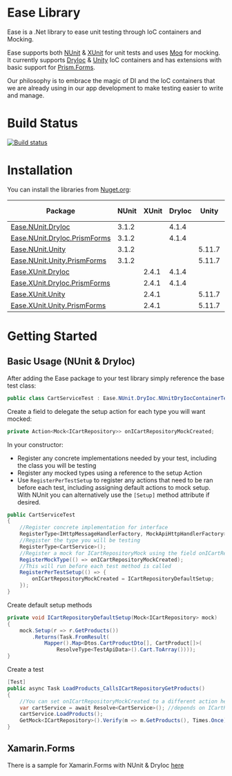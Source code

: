 # Ease Library

Ease is a .Net library to ease unit testing through IoC containers and Mocking.

Ease supports both [NUnit](https://github.com/nunit) & [XUnit](https://github.com/xunit) for unit tests and uses [Moq](https://github.com/moq) for mocking. It currently supports [DryIoc](https://github.com/dadhi/DryIoc) & [Unity](https://github.com/unitycontainer) IoC containers and has extensions with basic support for [Prism.Forms](https://github.com/prismlibrary).

Our philosophy is to embrace the magic of DI and the IoC containers that we are already using in our app development to make testing easier to write and manage. 

# Build Status

[![Build status](https://ci.appveyor.com/api/projects/status/py04o4modm9xg03k/branch/master?svg=true)](https://ci.appveyor.com/project/duanenewman/ease/branch/master)

# Installation

You can install the libraries from [Nuget.org](https://www.nuget.org/profiles/EaseLibrary):

Package                                                                                     |NUnit|XUnit|DryIoc| Unity|Prism Forms
--------------------------------------------------------------------------------------------|-----|-----|------|------|-----------
[Ease.NUnit.DryIoc](https://www.nuget.org/packages/Ease.NUnit.DryIoc/)                      |3.1.2|     | 4.1.4|      |
[Ease.NUnit.DryIoc.PrismForms](https://www.nuget.org/packages/Ease.NUnit.DryIoc.PrismForms/)|3.1.2|     | 4.1.4|      |7.2.0.1422
[Ease.NUnit.Unity](https://www.nuget.org/packages/Ease.NUnit.Unity/)                        |3.1.2|     |      |5.11.7|
[Ease.NUnit.Unity.PrismForms](https://www.nuget.org/packages/Ease.NUnit.Unity.PrismForms/)  |3.1.2|     |      |5.11.7|7.2.0.1422
[Ease.XUnit.DryIoc](https://www.nuget.org/packages/Ease.XUnit.DryIoc/)                      |     |2.4.1| 4.1.4|      |
[Ease.XUnit.DryIoc.PrismForms](https://www.nuget.org/packages/Ease.XUnit.DryIoc.PrismForms/)|     |2.4.1| 4.1.4|      |7.2.0.1422
[Ease.XUnit.Unity](https://www.nuget.org/packages/Ease.XUnit.Unity/)                        |     |2.4.1|      |5.11.7|
[Ease.XUnit.Unity.PrismForms](https://www.nuget.org/packages/Ease.XUnit.Unity.PrismForms/)  |     |2.4.1|      |5.11.7|7.2.0.1422

# Getting Started

## Basic Usage (NUnit & DryIoc)

After adding the Ease package to your test library simply reference the base test class:

```csharp
public class CartServiceTest : Ease.NUnit.DryIoc.NUnitDryIocContainerTestBase
```

Create a field to delegate the setup action for each type you will want mocked:

```csharp
private Action<Mock<ICartRepository>> onICartRepositoryMockCreated;
```

In your constructor:
* Register any concrete implementations needed by your test, including the class you will be testing
* Register any mocked types using a reference to the setup Action
* Use `RegisterPerTestSetup` to register any actions that need to be ran before each test, including assigning default actions to mock setup. With NUnit you can alternatively use the `[Setup]` method attribute if desired.

```csharp
public CartServiceTest
{
    //Register concrete implementation for interface
    RegisterType<IHttpMessageHandlerFactory, MockApiHttpHandlerFactory>(); 
    //Register the type you will be testing
    RegisterType<CartService>(); 
    //Register a mock for ICartRepositoryMock using the field onICartRepositoryMockCreated for setup
    RegisterMockType(() => onICartRepositoryMockCreated); 
    //This will run before each test method is called
    RegisterPerTestSetup(() => {
		onICartRepositoryMockCreated = ICartRepositoryDefaultSetup;
    });
}
```

Create default setup methods

```csharp
private void ICartRepositoryDefaultSetup(Mock<ICartRepository> mock)
{
    mock.Setup(r => r.GetProducts())
        .Returns(Task.FromResult(
            Mapper().Map<Dtos.CartProductDto[], CartProduct[]>(
                ResolveType<TestApiData>().Cart.ToArray())));
}
```

Create a test

```csharp
[Test]
public async Task LoadProducts_CallsICartRepositoryGetProducts()
{
    //You can set onICartRepositoryMockCreated to a different action here, before resolving CartService
    var cartService = await Resolve<CartService>(); //depends on ICartRepository
    cartService.LoadProducts();
    GetMock<ICartRepository>().Verify(m => m.GetProducts(), Times.Once);
}
```

## Xamarin.Forms

There is a sample for Xamarin.Forms with NUnit & DryIoc [here](https://github.com/EaseLibrary/XamarinFormsDemos)